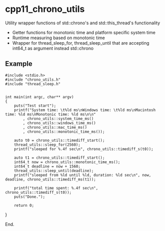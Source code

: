 # cpp11_chrono_utils
Utility wrapper functions of std::chrono's and std::this_thread's functionality
* Getter functions for monotonic time and platform specific system time
* Runtime measuring based on monotonic time
* Wrapper for thread_sleep_for, thread_sleep_until that are accepting int64_t as argument instead std::chrono

## Example

    #include <stdio.h>
    #include "chrono_utils.h"
    #include "thread_sleep.h"


    int main(int argc, char** argv)
    {
        puts("Test start");
        printf("System time: \t%ld ms\nWindows time: \t%ld ms\nMacintosh time: %ld ms\nMonotonic time: %ld ms\n\n"
            , chrono_utils::system_time_ms()
            , chrono_utils::windows_time_ms()
            , chrono_utils::mac_time_ms()
            , chrono_utils::monotonic_time_ms());

        auto t0 = chrono_utils::timediff_start();
        thread_utils::sleep_for(2560);
        printf("sleeped for %.4f sec\n", chrono_utils::timediff_s(t0));

        auto t1 = chrono_utils::timediff_start();
        int64_t now = chrono_utils::monotonic_time_ms();
        int64_t deadline = now + 1560;
        thread_utils::sleep_until(deadline);
        printf("sleeped from %ld until %ld, duration: %ld sec\n", now, deadline, chrono_utils::timediff_ms(t1));

        printf("total time spent: %.4f sec\n", chrono_utils::timediff_s(t0));
        puts("Done.");

        return 0;
   }
   
  End.

